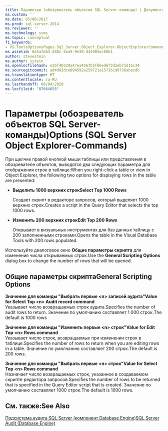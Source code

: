 ```yaml
---
title: Параметры (обозреватель объектов SQL Server-команды) | Документация Майкрософт
ms.custom: ''
ms.date: 03/06/2017
ms.prod: sql-server-2014
ms.reviewer: ''
ms.technology: ssms
ms.topic: conceptual
f1_keywords:
- VS.ToolsOptionsPages.Sql_Server_Object_Explorer.ObjectExplorerCommands
ms.assetid: 0e5afdb3-488c-4ea9-9e38-d42085ec00b1
author: stevestein
ms.author: sstein
ms.openlocfilehash: e2bf40329a47ea4567b5f66ed6f3d2eb71d1bc34
ms.sourcegitcommit: ad4d92dce894592a259721a1571b1d8736abacdb
ms.translationtype: MT
ms.contentlocale: ru-RU
ms.lasthandoff: 08/04/2020
ms.locfileid: "87664658"
---
```

# <a name="options-sql-server-object-explorer-commands"></a><span data-ttu-id="6de07-102">Параметры (обозреватель объектов SQL Server-команды)</span><span class="sxs-lookup"><span data-stu-id="6de07-102">Options (SQL Server Object Explorer-Commands)</span></span>
  <span data-ttu-id="6de07-103">При щелчке правой кнопкой мыши таблицы или представления в обозревателе объектов, выводятся два следующих параметра для отображения строк в таблице:</span><span class="sxs-lookup"><span data-stu-id="6de07-103">When you right-click a table or view in Object Explorer, the following two options for displaying rows in the table are presented:</span></span>  
  
-   <span data-ttu-id="6de07-104">**Выделить 1000 верхних строк**</span><span class="sxs-lookup"><span data-stu-id="6de07-104">**Select Top 1000 Rows**</span></span>  
  
     <span data-ttu-id="6de07-105">Создает скрипт в редакторе запросов, который выделяет 1000 верхних строк.</span><span class="sxs-lookup"><span data-stu-id="6de07-105">Creates a script in the Query Editor that selects the top 1000 rows.</span></span>  
  
-   <span data-ttu-id="6de07-106">**Изменить 200 верхних строк**</span><span class="sxs-lookup"><span data-stu-id="6de07-106">**Edit Top 200 Rows**</span></span>  
  
     <span data-ttu-id="6de07-107">Открывает в визуальных инструментах для баз данных таблицу с 200 заполненными строками.</span><span class="sxs-lookup"><span data-stu-id="6de07-107">Opens the table in the Visual Database Tools with 200 rows populated.</span></span>  
  
 <span data-ttu-id="6de07-108">Используйте диалоговое окно **Общие параметры скрипта** для изменения числа открываемых строк.</span><span class="sxs-lookup"><span data-stu-id="6de07-108">Use the **General Scripting Options** dialog box to change the number of rows that will be opened.</span></span>  
  
## <a name="general-scripting-options"></a><span data-ttu-id="6de07-109">Общие параметры скрипта</span><span class="sxs-lookup"><span data-stu-id="6de07-109">General Scripting Options</span></span>  
 <span data-ttu-id="6de07-110">**Значение для команды "Выбрать первые \<n> записей аудита"**</span><span class="sxs-lookup"><span data-stu-id="6de07-110">**Value for Select Top \<n> Audit record command**</span></span>  
 <span data-ttu-id="6de07-111">Указывает число возвращаемых строк аудита.</span><span class="sxs-lookup"><span data-stu-id="6de07-111">Specifies the number of audit rows to return.</span></span> <span data-ttu-id="6de07-112">Значение по умолчанию составляет 1 000 строк.</span><span class="sxs-lookup"><span data-stu-id="6de07-112">The default is 1000 rows</span></span>  
  
 <span data-ttu-id="6de07-113">**Значение для команды "Изменить первые \<n> строк"**</span><span class="sxs-lookup"><span data-stu-id="6de07-113">**Value for Edit Top \<n> Rows command**</span></span>  
 <span data-ttu-id="6de07-114">Указывает число строк, возвращаемых при изменении строк в таблице.</span><span class="sxs-lookup"><span data-stu-id="6de07-114">Specifies the number of rows to return when you are editing rows in a table.</span></span> <span data-ttu-id="6de07-115">Значение по умолчанию составляет 200 строк.</span><span class="sxs-lookup"><span data-stu-id="6de07-115">The default is 200 rows.</span></span>  
  
 <span data-ttu-id="6de07-116">**Значение для команды "Выбрать первые \<n> строк"**</span><span class="sxs-lookup"><span data-stu-id="6de07-116">**Value for Select Top \<n> Rows command**</span></span>  
 <span data-ttu-id="6de07-117">Назначает число возвращаемых строк, указанное в создаваемом скрипте редактора запросов.</span><span class="sxs-lookup"><span data-stu-id="6de07-117">Specifies the number of rows to be returned that is specified in the Query Editor script that is created.</span></span> <span data-ttu-id="6de07-118">Значение по умолчанию составляет 1000 строк.</span><span class="sxs-lookup"><span data-stu-id="6de07-118">The default is 1000 rows.</span></span>  
  
## <a name="see-also"></a><span data-ttu-id="6de07-119">См. также:</span><span class="sxs-lookup"><span data-stu-id="6de07-119">See Also</span></span>  
 [<span data-ttu-id="6de07-120">Подсистема аудита SQL Server (компонент Database Engine)</span><span class="sxs-lookup"><span data-stu-id="6de07-120">SQL Server Audit &#40;Database Engine&#41;</span></span>](../../relational-databases/security/auditing/sql-server-audit-database-engine.md)  
  
  
